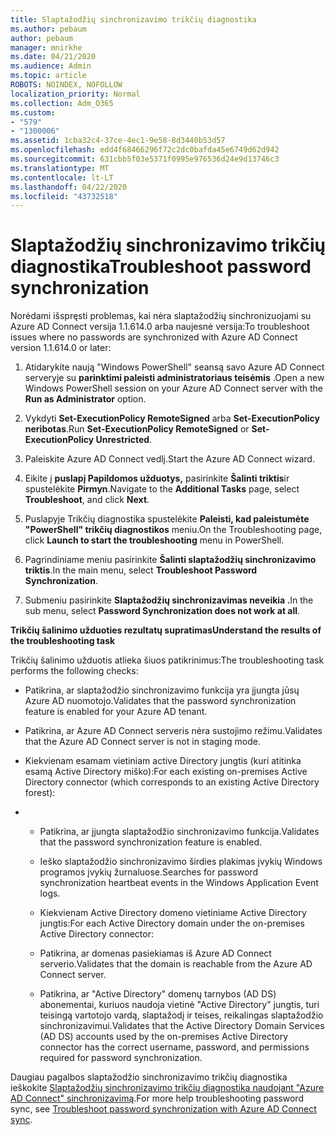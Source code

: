 ```yaml
---
title: Slaptažodžių sinchronizavimo trikčių diagnostika
ms.author: pebaum
author: pebaum
manager: mnirkhe
ms.date: 04/21/2020
ms.audience: Admin
ms.topic: article
ROBOTS: NOINDEX, NOFOLLOW
localization_priority: Normal
ms.collection: Adm_O365
ms.custom:
- "579"
- "1300006"
ms.assetid: 1cba32c4-37ce-4ec1-9e58-8d3440b53d57
ms.openlocfilehash: edd4f68466296f72c2dc0bafda45e6749d62d942
ms.sourcegitcommit: 631cbb5f03e5371f0995e976536d24e9d13746c3
ms.translationtype: MT
ms.contentlocale: lt-LT
ms.lasthandoff: 04/22/2020
ms.locfileid: "43732518"
---
```

# <a name="troubleshoot-password-synchronization"></a><span data-ttu-id="17949-102">Slaptažodžių sinchronizavimo trikčių diagnostika</span><span class="sxs-lookup"><span data-stu-id="17949-102">Troubleshoot password synchronization</span></span>

<span data-ttu-id="17949-103">Norėdami išspręsti problemas, kai nėra slaptažodžių sinchronizuojami su Azure AD Connect versija 1.1.614.0 arba naujesnė versija:</span><span class="sxs-lookup"><span data-stu-id="17949-103">To troubleshoot issues where no passwords are synchronized with Azure AD Connect version 1.1.614.0 or later:</span></span>
  
1. <span data-ttu-id="17949-104">Atidarykite naują "Windows PowerShell" seansą savo Azure AD Connect serveryje su **parinktimi paleisti administratoriaus teisėmis** .</span><span class="sxs-lookup"><span data-stu-id="17949-104">Open a new Windows PowerShell session on your Azure AD Connect server with the **Run as Administrator** option.</span></span>

2. <span data-ttu-id="17949-105">Vykdyti **Set-ExecutionPolicy RemoteSigned** arba **Set-ExecutionPolicy neribotas**.</span><span class="sxs-lookup"><span data-stu-id="17949-105">Run **Set-ExecutionPolicy RemoteSigned** or **Set-ExecutionPolicy Unrestricted**.</span></span>

3. <span data-ttu-id="17949-106">Paleiskite Azure AD Connect vedlį.</span><span class="sxs-lookup"><span data-stu-id="17949-106">Start the Azure AD Connect wizard.</span></span>

4. <span data-ttu-id="17949-107">Eikite į **puslapį Papildomos užduotys,** pasirinkite **Šalinti triktis**ir spustelėkite **Pirmyn**.</span><span class="sxs-lookup"><span data-stu-id="17949-107">Navigate to the **Additional Tasks** page, select **Troubleshoot**, and click **Next**.</span></span>

5. <span data-ttu-id="17949-108">Puslapyje Trikčių diagnostika spustelėkite **Paleisti, kad paleistumėte "PowerShell" trikčių diagnostikos** meniu.</span><span class="sxs-lookup"><span data-stu-id="17949-108">On the Troubleshooting page, click **Launch to start the troubleshooting** menu in PowerShell.</span></span>

6. <span data-ttu-id="17949-109">Pagrindiniame meniu pasirinkite **Šalinti slaptažodžių sinchronizavimo triktis**.</span><span class="sxs-lookup"><span data-stu-id="17949-109">In the main menu, select **Troubleshoot Password Synchronization**.</span></span>

7. <span data-ttu-id="17949-110">Submeniu pasirinkite **Slaptažodžių sinchronizavimas neveikia .**</span><span class="sxs-lookup"><span data-stu-id="17949-110">In the sub menu, select **Password Synchronization does not work at all**.</span></span>

<span data-ttu-id="17949-111">**Trikčių šalinimo užduoties rezultatų supratimas**</span><span class="sxs-lookup"><span data-stu-id="17949-111">**Understand the results of the troubleshooting task**</span></span>
  
<span data-ttu-id="17949-112">Trikčių šalinimo užduotis atlieka šiuos patikrinimus:</span><span class="sxs-lookup"><span data-stu-id="17949-112">The troubleshooting task performs the following checks:</span></span>
  
- <span data-ttu-id="17949-113">Patikrina, ar slaptažodžio sinchronizavimo funkcija yra įjungta jūsų Azure AD nuomotojo.</span><span class="sxs-lookup"><span data-stu-id="17949-113">Validates that the password synchronization feature is enabled for your Azure AD tenant.</span></span>

- <span data-ttu-id="17949-114">Patikrina, ar Azure AD Connect serveris nėra sustojimo režimu.</span><span class="sxs-lookup"><span data-stu-id="17949-114">Validates that the Azure AD Connect server is not in staging mode.</span></span>

- <span data-ttu-id="17949-115">Kiekvienam esamam vietiniam active Directory jungtis (kuri atitinka esamą Active Directory miško):</span><span class="sxs-lookup"><span data-stu-id="17949-115">For each existing on-premises Active Directory connector (which corresponds to an existing Active Directory forest):</span></span>

- 
  - <span data-ttu-id="17949-116">Patikrina, ar įjungta slaptažodžio sinchronizavimo funkcija.</span><span class="sxs-lookup"><span data-stu-id="17949-116">Validates that the password synchronization feature is enabled.</span></span>

  - <span data-ttu-id="17949-117">Ieško slaptažodžio sinchronizavimo širdies plakimas įvykių Windows programos įvykių žurnaluose.</span><span class="sxs-lookup"><span data-stu-id="17949-117">Searches for password synchronization heartbeat events in the Windows Application Event logs.</span></span>

  - <span data-ttu-id="17949-118">Kiekvienam Active Directory domeno vietiniame Active Directory jungtis:</span><span class="sxs-lookup"><span data-stu-id="17949-118">For each Active Directory domain under the on-premises Active Directory connector:</span></span>

  - <span data-ttu-id="17949-119">Patikrina, ar domenas pasiekiamas iš Azure AD Connect serverio.</span><span class="sxs-lookup"><span data-stu-id="17949-119">Validates that the domain is reachable from the Azure AD Connect server.</span></span>

  - <span data-ttu-id="17949-120">Patikrina, ar "Active Directory" domenų tarnybos (AD DS) abonementai, kuriuos naudoja vietinė "Active Directory" jungtis, turi teisingą vartotojo vardą, slaptažodį ir teises, reikalingas slaptažodžio sinchronizavimui.</span><span class="sxs-lookup"><span data-stu-id="17949-120">Validates that the Active Directory Domain Services (AD DS) accounts used by the on-premises Active Directory connector has the correct username, password, and permissions required for password synchronization.</span></span>

<span data-ttu-id="17949-121">Daugiau pagalbos slaptažodžio sinchronizavimo trikčių diagnostika ieškokite [Slaptažodžių sinchronizavimo trikčių diagnostika naudojant "Azure AD Connect" sinchronizavimą](https://docs.microsoft.com/azure/active-directory/connect/active-directory-aadconnectsync-troubleshoot-password-synchronization).</span><span class="sxs-lookup"><span data-stu-id="17949-121">For more help troubleshooting password sync, see [Troubleshoot password synchronization with Azure AD Connect sync](https://docs.microsoft.com/azure/active-directory/connect/active-directory-aadconnectsync-troubleshoot-password-synchronization).</span></span>
  